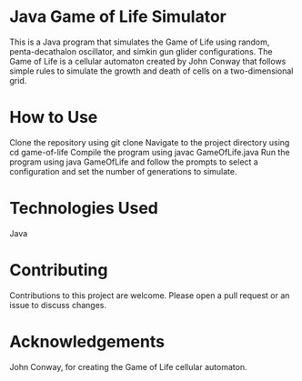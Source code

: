 # Java Game of Life Simulator

This is a Java program that simulates the Game of Life using random, penta-decathalon oscillator, and simkin gun glider configurations. The Game of Life is a cellular automaton created by John Conway that follows simple rules to simulate the growth and death of cells on a two-dimensional grid.

# How to Use

Clone the repository using git clone 
Navigate to the project directory using cd game-of-life
Compile the program using javac GameOfLife.java
Run the program using java GameOfLife and follow the prompts to select a configuration and set the number of generations to simulate.

# Technologies Used

Java

# Contributing

Contributions to this project are welcome. Please open a pull request or an issue to discuss changes.

# Acknowledgements

John Conway, for creating the Game of Life cellular automaton.
